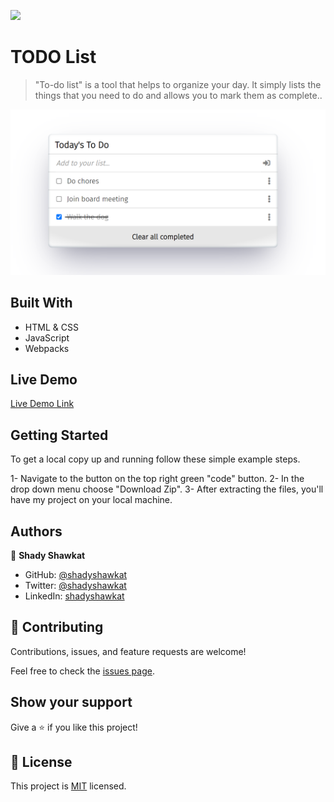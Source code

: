 ![](https://img.shields.io/badge/Microverse-blueviolet)

# TODO List

>"To-do list" is a tool that helps to organize your day. It simply lists the things that you need to do and allows you to mark them as complete..

![screenshot](./app_screenshot.png)

## Built With

- HTML & CSS
- JavaScript
- Webpacks

## Live Demo

[Live Demo Link](https://shadyshawkat.github.io/TODO-List/dist)
## Getting Started

To get a local copy up and running follow these simple example steps.

1- Navigate to the button on the top right green "code" button.
2- In the drop down menu choose "Download Zip".
3- After extracting the files, you'll have my project on your local machine.

## Authors

👤 **Shady Shawkat**

- GitHub: [@shadyshawkat](https://github.com/ShadyShawkat)
- Twitter: [@shadyshawkat](https://twitter.com/ShadyShawkat3)
- LinkedIn: [shadyshawkat](https://www.linkedin.com/in/shady-shawkat/)


## 🤝 Contributing

Contributions, issues, and feature requests are welcome!

Feel free to check the [issues page](../../issues/).

## Show your support

Give a ⭐️ if you like this project!

## 📝 License

This project is [MIT](./MIT.md) licensed.
